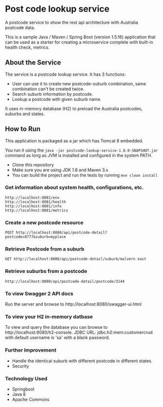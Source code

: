 # Post code lookup service
A postcode service to show the rest api architecture with Australia postcode data.

This is a sample Java / Maven / Spring Boot (version 1.5.16) application that can be used as a starter for creating a microservice complete with built-in health check, metrics.

## About the Service

The service is a postcode lookup service. It has 3 functions:
* User can use it to create new postcode-suburb combination, same combination can't be created 
  twice. 
* Search suburb information by postcode.
* Lookup a postcode with given suburb name.
  
It uses in-memory database (H2) to preload the Australia postcodes, suburbs and states. 

## How to Run 

This application is packaged as a jar which has Tomcat 8 embedded. 

You run it using the ```java -jar postcode-lookup-service-1.0.0-SNAPSHOT.jar``` command as long as
JVM is installed and configured in the system PATH.

* Clone this repository 
* Make sure you are using JDK 1.8 and Maven 3.x
* You can build the project and run the tests by running ```mvn clean install```



### Get information about system health, configurations, etc.
```
http://localhost:8081/env
http://localhost:8081/health
http://localhost:8081/info
http://localhost:8081/metrics
```

### Create a new postcode resource

```
POST http://localhost:8080/api/postcode-detail?postcode=8777&suburb=myplace

```

### Retrieve Postcode from a suburb

```
GET http://localhost:8080/api/postcode-detail/suburb/malvern east
```

### Retrieve suburbs from a postcode
```
http://localhost:8080/api/postcode-detail/postcode/3144
```

### To view Swagger 2 API docs

Run the server and browse to http://localhost:8080/swagger-ui.html 

### To view your H2 in-memory datbase

To view and query the database you can browse to http://localhost:8080/h2-console. JDBC URL: jdbc:h2:mem:customercrud with default username is 'sa' with a blank password.

### Further Improvement

* Handle the identical suburb with different postcode in different states.
* Security

### Technology Used

* Springboot
* Java 8
* Apache Commons
